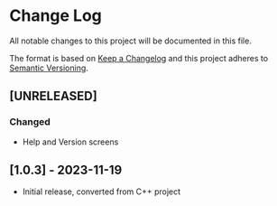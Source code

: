 
# Change Log
All notable changes to this project will be documented in this file.
 
The format is based on [Keep a Changelog](http://keepachangelog.com/)
and this project adheres to [Semantic Versioning](http://semver.org/).
 
## [UNRELEASED]
 
### Changed
  
- Help and Version screens
 
## [1.0.3] - 2023-11-19
 
- Initial release, converted from C++ project